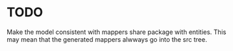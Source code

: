 # TODO

Make the model consistent with mappers share package with entities.
This may mean that the generated mappers alwways go into the src tree.

